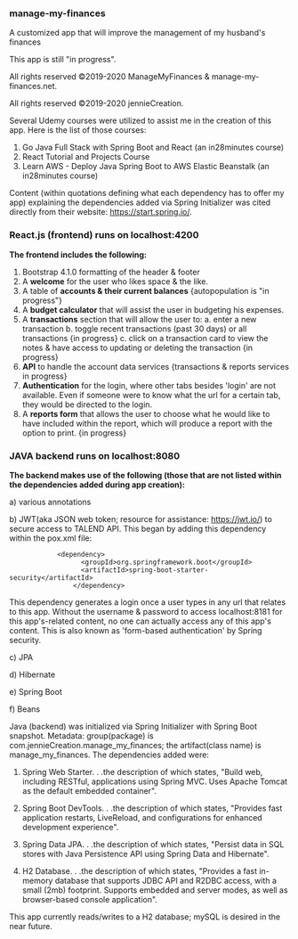 ### manage-my-finances
A customized app that will improve the management of my husband's finances

This app is still "in progress".

All rights reserved ©2019-2020 ManageMyFinances & manage-my-finances.net.   

All rights reserved ©2019-2020 jennieCreation.

Several Udemy courses were utilized to assist me in the creation of this app. Here is the list of those courses:
1) Go Java Full Stack with Spring Boot and React (an in28minutes course)
2) React Tutorial and Projects Course
3) Learn AWS - Deploy Java Spring Boot to AWS Elastic Beanstalk (an in28minutes course)

Content (within quotations defining what each dependency has to offer my app) explaining the dependencies added via Spring Initializer 
was cited directly from their website:  https://start.spring.io/.

### React.js (frontend) runs on localhost:4200
**The frontend includes the following:**
1) Bootstrap 4.1.0 formatting of the header & footer
2) A **welcome** for the user who likes space & the like.
3) A table of **accounts & their current balances** {autopopulation is "in progress"}
3) A **budget calculator** that will assist the user in budgeting his expenses.
4) A **transactions** section that will allow the user to:
   a. enter a new transaction
   b. toggle recent transactions (past 30 days) or all transactions {in progress}
   c. click on a transaction card to view the notes & have access to updating or deleting the transaction {in progress}
5) **API** to handle the account data services {transactions & reports services in progress}
6) **Authentication** for the login, where other tabs besides 'login' are not available.  Even if someone were to know what the url for a certain tab, they would be directed to the login.
7) A **reports form** that allows the user to choose what he would like to have included within the report, which will produce a report with the option to print. {in progress}


### JAVA backend runs on localhost:8080
**The backend makes use of the following (those that are not listed within the dependencies added during app creation):**

a) various annotations

b) JWT(aka JSON web token; resource for assistance: https://jwt.io/) to secure access to TALEND API. This began by adding this dependency within the pox.xml file:
            
                <dependency>
                      <groupId>org.springframework.boot</groupId>
                      <artifactId>spring-boot-starter-security</artifactId>
                    </dependency>
 
This dependency generates a login once a user types in any url that relates to this app. Without the username & password to access localhost:8181 for this app's-related content, no one can actually access any of this app's content. This is also known as 'form-based authentication' by Spring security.

c) JPA

d) Hibernate

e) Spring Boot

f) Beans

Java (backend) was initialized via Spring Initializer with Spring Boot snapshot. Metadata: group(package) is com.jennieCreation.manage_my_finances; the artifact(class name) is manage_my_finances. The dependencies added were:

1) Spring Web Starter. . .the description of which states, "Build web, including RESTful, applications using Spring MVC. Uses Apache Tomcat as the default embedded container".

2) Spring Boot DevTools. . .the description of which states, "Provides fast application restarts, LiveReload, and configurations for enhanced development experience".

3) Spring Data JPA. . .the description of which states, "Persist data in SQL stores with Java Persistence API using Spring Data and Hibernate".

4) H2 Database. . .the description of which states, "Provides a fast in-memory database that supports JDBC API and R2DBC access, with a small (2mb) footprint. Supports embedded and server modes, as well as browser-based console application".


This app currently reads/writes to a H2 database; mySQL is desired in the near future.




